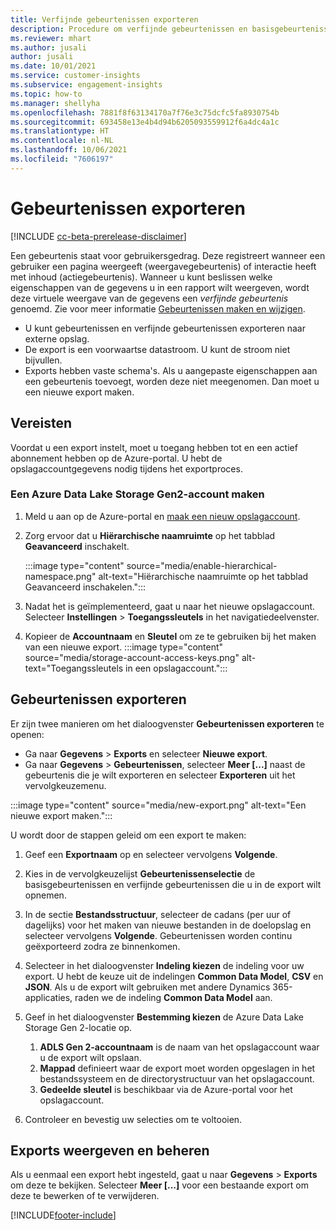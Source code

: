 ```yaml
---
title: Verfijnde gebeurtenissen exporteren
description: Procedure om verfijnde gebeurtenissen en basisgebeurtenissen te exporteren.
ms.reviewer: mhart
ms.author: jusali
author: jusali
ms.date: 10/01/2021
ms.service: customer-insights
ms.subservice: engagement-insights
ms.topic: how-to
ms.manager: shellyha
ms.openlocfilehash: 7881f8f63134170a7f76e3c75dcfc5fa8930754b
ms.sourcegitcommit: 693458e13e4b4d94b6205093559912f6a4dc4a1c
ms.translationtype: HT
ms.contentlocale: nl-NL
ms.lasthandoff: 10/06/2021
ms.locfileid: "7606197"
---
```

# <a name="export-events"></a>Gebeurtenissen exporteren

[!INCLUDE [cc-beta-prerelease-disclaimer](includes/cc-beta-prerelease-disclaimer.md)]

Een gebeurtenis staat voor gebruikersgedrag. Deze registreert wanneer een gebruiker een pagina weergeeft (weergavegebeurtenis) of interactie heeft met inhoud (actiegebeurtenis). Wanneer u kunt beslissen welke eigenschappen van de gegevens u in een rapport wilt weergeven, wordt deze virtuele weergave van de gegevens een *verfijnde gebeurtenis* genoemd. Zie voor meer informatie [Gebeurtenissen maken en wijzigen](refined-events.md).

- U kunt gebeurtenissen en verfijnde gebeurtenissen exporteren naar externe opslag. 
- De export is een voorwaartse datastroom. U kunt de stroom niet bijvullen. 
- Exports hebben vaste schema's. Als u aangepaste eigenschappen aan een gebeurtenis toevoegt, worden deze niet meegenomen. Dan moet u een nieuwe export maken.

## <a name="prerequisites"></a>Vereisten

Voordat u een export instelt, moet u toegang hebben tot en een actief abonnement hebben op de Azure-portal. U hebt de opslagaccountgegevens nodig tijdens het exportproces. 

### <a name="create-an-azure-data-lake-storage-gen-2-accounts"></a>Een Azure Data Lake Storage Gen2-account maken

1. Meld u aan op de Azure-portal en [maak een nieuw opslagaccount](/azure/storage/common/storage-account-create). 

1. Zorg ervoor dat u **Hiërarchische naamruimte** op het tabblad **Geavanceerd** inschakelt. 

   :::image type="content" source="media/enable-hierarchical-namespace.png" alt-text="Hiërarchische naamruimte op het tabblad Geavanceerd inschakelen.":::

1. Nadat het is geïmplementeerd, gaat u naar het nieuwe opslagaccount. Selecteer **Instellingen** > **Toegangssleutels** in het navigatiedeelvenster. 

1. Kopieer de **Accountnaam** en **Sleutel** om ze te gebruiken bij het maken van een nieuwe export.
   :::image type="content" source="media/storage-account-access-keys.png" alt-text="Toegangssleutels in een opslagaccount.":::

## <a name="export-events"></a>Gebeurtenissen exporteren

Er zijn twee manieren om het dialoogvenster **Gebeurtenissen exporteren** te openen: 
- Ga naar **Gegevens** > **Exports** en selecteer **Nieuwe export**.
- Ga naar **Gegevens** > **Gebeurtenissen**, selecteer **Meer [...]** naast de gebeurtenis die je wilt exporteren en selecteer **Exporteren** uit het vervolgkeuzemenu. 

:::image type="content" source="media/new-export.png" alt-text="Een nieuwe export maken.":::

U wordt door de stappen geleid om een export te maken:

1. Geef een **Exportnaam** op en selecteer vervolgens **Volgende**.

1. Kies in de vervolgkeuzelijst **Gebeurtenissenselectie** de basisgebeurtenissen en verfijnde gebeurtenissen die u in de export wilt opnemen. 

1. In de sectie **Bestandsstructuur**, selecteer de cadans (per uur of dagelijks) voor het maken van nieuwe bestanden in de doelopslag en selecteer vervolgens **Volgende**. Gebeurtenissen worden continu geëxporteerd zodra ze binnenkomen.

1. Selecteer in het dialoogvenster **Indeling kiezen** de indeling voor uw export. U hebt de keuze uit de indelingen **Common Data Model**, **CSV** en **JSON**. Als u de export wilt gebruiken met andere Dynamics 365-applicaties, raden we de indeling **Common Data Model** aan.

1. Geef in het dialoogvenster **Bestemming kiezen** de Azure Data Lake Storage Gen 2-locatie op.
    1. **ADLS Gen 2-accountnaam** is de naam van het opslagaccount waar u de export wilt opslaan. 
    1. **Mappad** definieert waar de export moet worden opgeslagen in het bestandssysteem en de directorystructuur van het opslagaccount.
    1. **Gedeelde sleutel** is beschikbaar via de Azure-portal voor het opslagaccount.

1. Controleer en bevestig uw selecties om te voltooien.

## <a name="view-and-manage-exports"></a>Exports weergeven en beheren

Als u eenmaal een export hebt ingesteld, gaat u naar **Gegevens** > **Exports** om deze te bekijken. Selecteer **Meer [...]** voor een bestaande export om deze te bewerken of te verwijderen.


[!INCLUDE[footer-include](../includes/footer-banner.md)]
